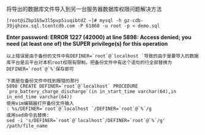 将导出的数据库文件导入到另一台服务器数据库权限问题解决方法

```mysql
[root@iZbp165w3l5pvp5iuqibtdZ ~]# mysql -h gz-cdb-39jqhzex.sql.tcentcdb.com -P 61860 -u root -p < demo.sql 
```

**Enter password: 
ERROR 1227 (42000) at line 5898: Access denied; you need (at least one of) the SUPER privilege(s) for this operation**

```
以上错误是由于备份的文件中有DEFINER=`root`@`localhost `导致的由于是要导入的数据库平台是云平台对本机root权限有限制。把备份文件中有这个语句的行全部替换为DEFINER=`root`@`%`保存即可
```

```mysql
下面是在备份文件中找到报错的那行
5898 CREATE DEFINER=`root`@`localhost` PROCEDURE `pro_battery_charge_discharge`(in in_start_time varchar(64),in in_end_time varchar(64))
使用vim编辑器打开备份文件输入
: %s/DEFINER=`root`@`localhost `/DEFINER=`root`@`%`/g
或用sed命令去替换:
sed -i 's/DEFINER=`root`@`localhost`/DEFINER=`root`@`%`/g' /path/file_name
```


